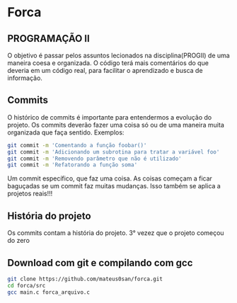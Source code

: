 # Forca

## PROGRAMAÇÃO II
O objetivo é passar pelos assuntos lecionados na disciplina(PROGII) de
uma maneira coesa e organizada. O código terá mais comentários do
que deveria em um código real, para facilitar o aprendizado e busca de
informação.

## Commits
O histórico de commits é importante para entendermos a evolução do projeto.
Os commits deverão fazer uma coisa só ou de uma maneira muita organizada
que faça sentido. Exemplos:
```bash
git commit -m 'Comentando a função foobar()'
git commit -m 'Adicionando um subrotina para tratar a variável foo'
git commit -m 'Removendo parâmetro que não é utilizado'
git commit -m 'Refatorando a função soma'
```
Um commit específico, que faz uma coisa. As coisas começam a ficar baguçadas
se um commit faz muitas mudanças. Isso também se aplica a projetos reais!!!

## História do projeto
Os commits contam a história do projeto. 3° vezez que o projeto começou do zero

## Download com git e compilando com gcc
```bash
git clone https://github.com/mateus0san/forca.git
cd forca/src
gcc main.c forca_arquivo.c
```
